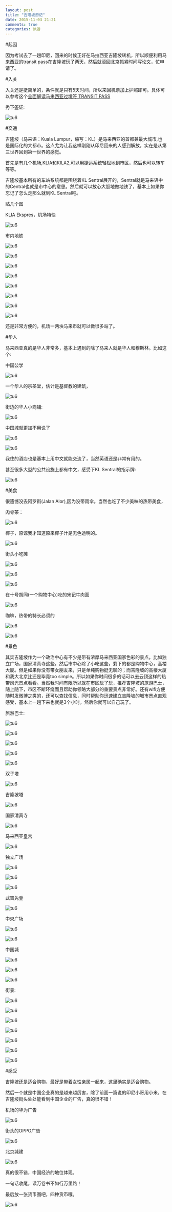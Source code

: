 ```yaml
---
layout: post
title: "吉隆坡游记"
date: 2015-11-03 21:21
comments: true
categories: 旅游
---
```


#起因

因为考试去了一趟印尼，回来的时候正好在马拉西亚吉隆坡转机，所以顺便利用马来西亚的transit pass在吉隆坡玩了两天，然后就滚回北京抓紧时间写论文，忙申请了。

<!--more-->

#入关

入关还是挺简单的，条件就是只有5天时间，所以来回机票加上护照即可。具体可以参考这个[全面解读马来西亚过境签 TRANSIT PASS](http://jingyan.baidu.com/article/c45ad29cd60655051753e20b.html)

秀下签证:

![tu6](/images/KL/pass.png)

#交通

吉隆坡（马来语：Kuala Lumpur，缩写：KL）是马来西亚的首都兼最大城市,也是国际化的大都市。这点尤为让我这样刚刚从印尼回来的人感到解放，实在是从第三世界回到第一世界的感觉。

首先是有几个机场,KLIA和KILA2,可以用捷运系统轻松地到市区，然后也可以转车等等。

吉隆坡基本所有的车站系统都是围绕着KL Sentral展开的，Sentral就是马来语中的Central也就是市中心的意思。然后就可以放心大胆地做地铁了，基本上如果你忘记了怎么走那么就到KL Sentral吧。

贴几个图

KLIA Ekspres，机场特快

![tu6](/images/KL/air.jpg)

市内地铁

![tu6](/images/KL/s1.jpg)

![tu6](/images/KL/s2.jpg)

![tu6](/images/KL/s3.jpg)

![tu6](/images/KL/s4.jpg)

![tu6](/images/KL/s5.jpg)

![tu6](/images/KL/s6.jpg)

![tu6](/images/KL/s7.jpg)

![tu6](/images/KL/s8.jpg)

还是非常方便的，机场一两块马来币就可以做很多站了。

#华人

马来西亚真的是华人非常多，基本上遇到的除了马来人就是华人和穆斯林。比如这个:

中国公学

![tu6](/images/KL/c1.jpg)

一个华人的宗圣堂，估计是基督教的建筑，

![tu6](/images/KL/c2.jpg)

街边的华人小商铺:

![tu6](/images/KL/c6.jpg)

中国城就更加不用说了

![tu6](/images/KL/c3.jpg)

![tu6](/images/KL/c4.jpg)

我住的酒店也是基本上用中文就能交流了，当然英语还是非常有用的。

甚至很多大型的公共设施上都有中文，感受下KL Sentral的指示牌:

![tu6](/images/KL/c5.jpg)

#美食

很遗憾没去阿罗街(Jalan Alor),因为没带雨伞。当然也吃了不少美味的热带美食，

肉骨茶：

![tu6](/images/KL/e1.jpg)

椰子，原谅我才知道原来椰子汁是无色透明的。

![tu6](/images/KL/e2.jpg)

街头小吃摊

![tu6](/images/KL/e3.jpg)

![tu6](/images/KL/e6.jpg)

![tu6](/images/KL/e7.jpg)

在十号胡同(一个购物中心)吃的宋记牛肉面

![tu6](/images/KL/e4.jpg)

咖啡，热带的特长必须的

![tu6](/images/KL/e8.jpg)

![tu6](/images/KL/e5.jpg)


#景色

其实吉隆坡作为一个政治中心有不少是带有浓厚马来西亚国家色彩的景点，比如独立广场，国家清真寺这些。然后市中心除了小吃这些，剩下的都是购物中心，高楼大厦。但是如果你没有带女朋友来，只是单纯购物挺无聊的；而吉隆坡的高楼大厦和我大北京比还是毕竟too simple。所以如果你时间很多的话可以去云顶这样的热带风光景点看看。当然我时间有限所以就在市区玩了玩，推荐吉隆坡的旅游巴士，随上随下，市区不断环绕而且帮助你领略大部分的重要景点非常好。还有wifi方便随时发微博之类的，还可以查找信息，同时帮助你迅速建立吉隆坡的城市景点直观感受，基本上一趟下来也就是3个小时，然后你就可以自己玩了。

旅游巴士:

![tu6](/images/KL/m1.png)

![tu6](/images/KL/m3.jpg)

![tu6](/images/KL/m2.png)

![tu6](/images/KL/m4.jpg)

![tu6](/images/KL/m5.jpg)

双子塔

![tu6](/images/KL/a1.jpg)

吉隆坡塔

![tu6](/images/KL/a2.jpg)

国家清真寺

![tu6](/images/KL/a3.jpg)

马来西亚皇宫

![tu6](/images/KL/a4.jpg)

独立广场

![tu6](/images/KL/a5.jpg)

![tu6](/images/KL/a6.jpg)

![tu6](/images/KL/a7.jpg)

武吉免登

![tu6](/images/KL/a8.jpg)

中央广场

![tu6](/images/KL/a9.jpg)

![tu6](/images/KL/a10.jpg)

中国城

![tu6](/images/KL/a11.jpg)

![tu6](/images/KL/a12.jpg)

![tu6](/images/KL/a13.jpg)


街景:

![tu6](/images/KL/n1.jpg)

![tu6](/images/KL/n2.jpg)

![tu6](/images/KL/n3.jpg)

![tu6](/images/KL/n4.jpg)

![tu6](/images/KL/n5.jpg)

![tu6](/images/KL/n6.jpg)

![tu6](/images/KL/n7.jpg)

#感受

吉隆坡还是适合购物，最好是带着女性亲属一起来，这里确实是适合购物。

然后一个就是中国企业真的是越来越厉害，除了前面一篇说的印尼小哥用小米，在吉隆坡街头处处能看到中国企业的广告，真的很不错！

机场的华为广告

![tu6](/images/KL/i1.jpg)

街头的OPPO广告

![tu6](/images/KL/i2.jpg)

北京城建

![tu6](/images/KL/i3.jpg)

真的很不错，中国经济的地位体现。

一句话收尾，读万卷书不如行万里路！

最后放一张货币图吧，四种货币哦。

![tu6](/images/KL/money.png)

